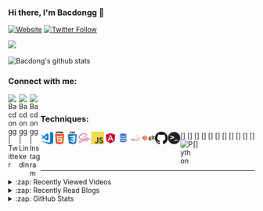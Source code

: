 ### Hi there, I'm Bacdongg 👋 ###

[![Website](https://img.shields.io/website?label=VLAUNCH.COM&style=for-the-badge&url=https%3A%2F%2Fvlaunch.com)](https://vlaunch.com)
[![Twitter Follow](https://img.shields.io/twitter/follow/bacdongg?color=1DA1F2&logo=twitter&style=for-the-badge)](https://twitter.com/bacdongg)

![](https://komarev.com/ghpvc/?username=Bacdong&color=blueviolet&style=flat-square&label=Visitors)

![Bacdong's github stats](https://github-readme-stats.vercel.app/api?username=Bacdong&show_icons=true&theme=tokyonight)

### Connect with me:

[<img align="left" alt="Bacdongg | Twitter" width="22px" src="https://cdn.jsdelivr.net/npm/simple-icons@v3/icons/twitter.svg" />][twitter]
[<img align="left" alt="Bacdongg | LinkedIn" width="22px" src="https://cdn.jsdelivr.net/npm/simple-icons@v3/icons/linkedin.svg" />][linkedin]
[<img align="left" alt="Bacdongg | Instagram" width="22px" src="https://cdn.jsdelivr.net/npm/simple-icons@v3/icons/instagram.svg" />][instagram]

<br />

### Techniques:

[<img align="left" alt="Visual Studio Code" width="26px" src="https://raw.githubusercontent.com/github/explore/80688e429a7d4ef2fca1e82350fe8e3517d3494d/topics/visual-studio-code/visual-studio-code.png" />]
[<img align="left" alt="HTML5" width="26px" src="https://raw.githubusercontent.com/github/explore/80688e429a7d4ef2fca1e82350fe8e3517d3494d/topics/html/html.png" />]
[<img align="left" alt="CSS3" width="26px" src="https://raw.githubusercontent.com/github/explore/80688e429a7d4ef2fca1e82350fe8e3517d3494d/topics/css/css.png" />]
[<img align="left" alt="Sass" width="26px" src="https://raw.githubusercontent.com/github/explore/80688e429a7d4ef2fca1e82350fe8e3517d3494d/topics/sass/sass.png" />]
[<img align="left" alt="JavaScript" width="26px" src="https://raw.githubusercontent.com/github/explore/80688e429a7d4ef2fca1e82350fe8e3517d3494d/topics/javascript/javascript.png" />]
[<img align="left" alt="Angular" width="26px" src="https://raw.githubusercontent.com/github/explore/80688e429a7d4ef2fca1e82350fe8e3517d3494d/topics/angular/angular.png" />]
[<img align="left" alt="SQL" width="26px" src="https://raw.githubusercontent.com/github/explore/80688e429a7d4ef2fca1e82350fe8e3517d3494d/topics/sql/sql.png" />]
[<img align="left" alt="MySQL" width="26px" src="https://raw.githubusercontent.com/github/explore/80688e429a7d4ef2fca1e82350fe8e3517d3494d/topics/mysql/mysql.png" />]
[<img align="left" alt="Git" width="26px" src="https://raw.githubusercontent.com/github/explore/80688e429a7d4ef2fca1e82350fe8e3517d3494d/topics/git/git.png" />]
[<img align="left" alt="GitHub" width="26px" src="https://raw.githubusercontent.com/github/explore/78df643247d429f6cc873026c0622819ad797942/topics/github/github.png" />]
[<img align="left" alt="Terminal" width="26px" src="https://raw.githubusercontent.com/github/explore/80688e429a7d4ef2fca1e82350fe8e3517d3494d/topics/terminal/terminal.png" />]
[<img align="left" alt="Python" width="26px" src="https://external-content.duckduckgo.com/iu/?u=https%3A%2F%2Fcdn.freebiesupply.com%2Flogos%2Fthumbs%2F2x%2Fpython-5-logo.png&f=1&nofb=1" />]

<br />

---

<details>
  <summary>:zap: Recently Viewed Videos </summary>
  
- [The Figma 2021 Crash Course by Example](https://www.youtube.com/watch?v=Gu1so3pz4bA&t=236s)
- [270+ Creative CSS & Javascript Animation & Hover Effects | Stunning CSS3 Effects 2020](https://www.youtube.com/watch?v=iZ9tuuZzY_g)
- [2021 Tech Trends & Predictions for Developers](https://www.youtube.com/watch?v=oHtR5YSPLjo)
- [5 Tips To Get A Job in Web Development: Career Advice](https://www.youtube.com/watch?v=eip8MnR-4Z8)
- [webpack Tutorial: devServer & Hot Module Replacement (Live Reload)](https://www.youtube.com/watch?v=yR25JoybTxo)

➡️ [More recently viewed videos...](https://youtube.com)
</details>

<details>
  <summary>:zap: Recently Read Blogs </summary>
  
- [SCSS: @mixin and @include](https://sass-lang.com/documentation/at-rules/mixin)
- [50+ Best CSS Hover Effects](https://csspoint101.com/50-best-css-hover-effects-2020/)
- [Easy Lorem Ipsum Text Generator With Pure JavaScript – lorem-js](https://www.cssscript.com/easy-lorem-ipsum-text-generator-pure-javascript-lorem-js/)

➡️ [More recently read blogs...](https://vlaunch.com/blogs)
</details>

<details>
  <summary>:zap: GitHub Stats</summary>

  <img align="left" alt="Bacdong's GitHub Stats" src="https://github-readme-stats.codestackr.vercel.app/api?username=Bacdong&show_icons=true&hide_border=true&theme=tokyonight" />

</details>

[website]: https://vlaunch.com
[twitter]: https://twitter.com/bacdongg
[instagram]: https://instagram.com/imnortheasthat
[linkedin]: https://www.linkedin.com/in/i-m-bacdongg-0218571b1

